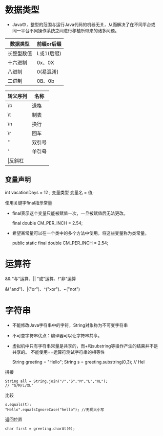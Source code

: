 # 数据类型

- Java中，整型的范围与运行Java代码的机器无关，从而解决了在不同平台或同一平台不同操作系统之间进行移植所带来的诸多问题。


|数据类型|前缀or后缀|
|---|---|
|长整型数值|L或1(后缀)|
|十六进制|0x、0X|
|八进制|0(易混淆)|
|二进制|0B、0b|

|转义序列|名称|
|---|---|
|\b|退格|
|\t|制表|
|\n|换行|
|\r|回车|
|\"|双引号|
|\'|单引号|
|\\|反斜杠|

## 变量声明

int vacationDays = 12 ; 
变量类型 变量名 = 值;

使用关键字final指示常量
- final表示这个变量只能被赋值一次，一旦被赋值后无法更改。


    final double CM_PER_INCH = 2.54;

- 希望某常量可以在一个类中的多个方法中使用，将这些变量称为类常量。


    public static final double CM_PER_INCH = 2.54;

# 运算符

&& "与"运算、|| "或"运算、!"非"运算

&("and")、|("or")、^("xor")、~("not") 

# 字符串
- 不能修改Java字符串中的字符，String对象称为不可变字符串
- 不可变字符串优点：编译器可以让字符串共享。
- 虚拟机中只有字符串常量是共享的，而+和substring等操作产生的结果并不是共享的。
不能使用==运算符测试字符串的相等性

    String greeting = "Hello";
    String s = greeting.substring(0,3);
    //  Hel
    
拼接

    String all = String.join("/","S","M","L","XL");
    // "S/M/L/XL"
    
比较

    s.equals(t);
    "Hello".equalsIgnoreCase("hello"); //无视大小写
    
返回位置
  
    char first = greeting.charAt(0);